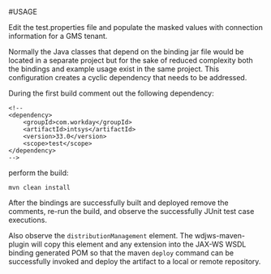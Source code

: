 #USAGE

Edit the test.properties file and populate the masked values with connection information for a GMS tenant.

Normally the Java classes that depend on the binding jar file would be located in a separate project but for the sake of reduced complexity both the bindings and example usage exist in the same project. This configuration creates a cyclic dependency that needs to be addressed.

During the first build comment out the following dependency:

```
<!--
<dependency>
	<groupId>com.workday</groupId>
	<artifactId>intsys</artifactId>
	<version>33.0</version>
	<scope>test</scope>
</dependency>
-->

```

perform the build:

`mvn clean install`

After the bindings are successfully built and deployed remove the comments, re-run the build, and observe the successfully JUnit test case executions.  

Also observe the `distributionManagement` element. The wdjws-maven-plugin will copy this element and any extension into the JAX-WS WSDL binding generated POM so that the maven `deploy` command can be successfully invoked and deploy the artifact to a local or remote repository.  



